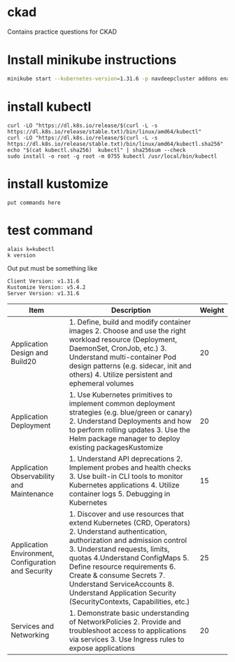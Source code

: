 # ckad
Contains practice questions for CKAD

# Install minikube instructions
```bash
minikube start --kubernetes-version=1.31.6 -p navdeepcluster addons enable metrics-server
```

# install kubectl
```
curl -LO "https://dl.k8s.io/release/$(curl -L -s https://dl.k8s.io/release/stable.txt)/bin/linux/amd64/kubectl"
curl -LO "https://dl.k8s.io/release/$(curl -L -s https://dl.k8s.io/release/stable.txt)/bin/linux/amd64/kubectl.sha256"
echo "$(cat kubectl.sha256)  kubectl" | sha256sum --check
sudo install -o root -g root -m 0755 kubectl /usr/local/bin/kubectl
```
# install kustomize
```
put commands here
```

# test command 

```
alais k=kubectl
k version
```
Out put must be something like

```
Client Version: v1.31.6
Kustomize Version: v5.4.2
Server Version: v1.31.6
```

| Item | Description | Weight |
| --- | --- | -- |
| Application Design and Build20 | 1. Define, build and modify container images 2. Choose and use the right workload resource (Deployment, DaemonSet, CronJob, etc.) 3. Understand multi-container Pod design patterns (e.g. sidecar, init and others) 4. Utilize persistent and ephemeral volumes | 20 |
| Application Deployment | 1. Use Kubernetes primitives to implement common deployment strategies (e.g. blue/green or canary) 2. Understand Deployments and how to perform rolling updates 3. Use the Helm package manager to deploy existing packagesKustomize| 20 |
| Application Observability and Maintenance | 1. Understand API deprecations 2. Implement probes and health checks 3. Use built-in CLI tools to monitor Kubernetes applications 4. Utilize container logs 5. Debugging in Kubernetes | 15 |
| Application Environment, Configuration and Security | 1. Discover and use resources that extend Kubernetes (CRD, Operators) 2. Understand authentication, authorization and admission control 3. Understand requests, limits, quotas 4.Understand ConfigMaps 5. Define resource requirements 6. Create & consume Secrets 7. Understand ServiceAccounts 8. Understand Application Security (SecurityContexts, Capabilities, etc.) | 25 |
| Services and Networking | 1. Demonstrate basic understanding of NetworkPolicies 2. Provide and troubleshoot access to applications via services 3. Use Ingress rules to expose applications | 20 |







